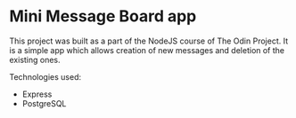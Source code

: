 # Mini Message Board app

This project was built as a part of the NodeJS course of The Odin Project.
It is a simple app which allows creation of new messages and deletion of the existing ones.

Technologies used:

- Express
- PostgreSQL
